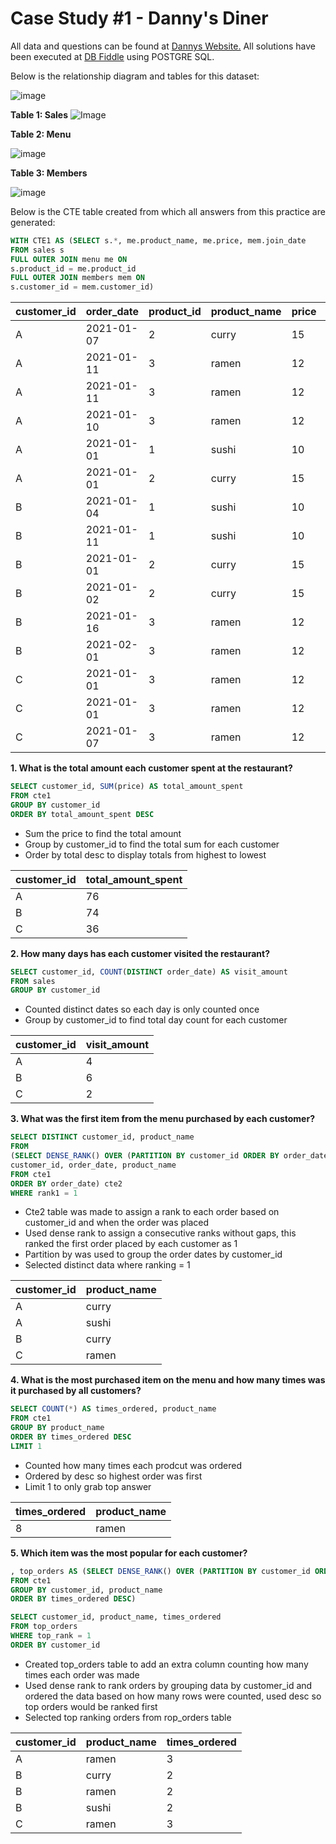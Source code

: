 # Case Study #1 - Danny's Diner

All data and questions can be found at [Dannys Website.](https://8weeksqlchallenge.com/case-study-1/)
All solutions have been executed at [DB Fiddle](https://www.db-fiddle.com/f/2rM8RAnq7h5LLDTzZiRWcd/138) using POSTGRE SQL.

Below is the relationship diagram and tables for this dataset:

![image](https://github.com/user-attachments/assets/7e1b254a-5d54-48d3-9e81-99c4126f1712)


**Table 1: Sales**
![Image](https://github.com/user-attachments/assets/ebf00e62-89d7-408a-92d2-6c37586fc379)


**Table 2: Menu**

![image](https://github.com/user-attachments/assets/68fda723-afd6-4c30-b9e2-f4bc58453d15)


**Table 3: Members**

![image](https://github.com/user-attachments/assets/50ea2cc0-68b1-4e8e-b6aa-d715259932a2)


Below is the CTE table created from which all answers from this practice are generated:

``` SQL
WITH CTE1 AS (SELECT s.*, me.product_name, me.price, mem.join_date
FROM sales s
FULL OUTER JOIN menu me ON 
s.product_id = me.product_id
FULL OUTER JOIN members mem ON 
s.customer_id = mem.customer_id)
```

| customer_id	| order_date	| product_id	| product_name	| price	| join_date
| ---- | ---- | ---- | ---- | ---- | ---- | 
| A |	2021-01-07 | 2 |	curry |	15	| 2021-01-07 |
| A |	2021-01-11 | 3 | ramen	| 12	| 2021-01-07 |
| A |	2021-01-11 | 3 |	ramen |	12	| 2021-01-07 |
| A |	2021-01-10 | 3 | ramen	 | 12	| 2021-01-07 |
| A | 2021-01-01 |	1 | sushi |	10	| 2021-01-07 |
| A | 2021-01-01 |	2 |	curry |	15	| 2021-01-07 |
| B	| 2021-01-04 |	1 |	sushi |	10	| 2021-01-09 |
| B	| 2021-01-11 |	1 |	sushi	| 10	| 2021-01-09 |
| B	| 2021-01-01 |	2	| curry |	15 |	2021-01-09 |
| B	| 2021-01-02 |	2	| curry |	15	| 2021-01-09 |
| B	| 2021-01-16 |	3	| ramen |	12 |	2021-01-09 |
| B	| 2021-02-01 |	3	| ramen |	12	| 2021-01-09 |
| C	| 2021-01-01 |	3	| ramen	| 12	| null |
| C	| 2021-01-01 |	3	| ramen	| 12 |	null |
| C	| 2021-01-07 |	3	| ramen |	12 |	null |



**1. What is the total amount each customer spent at the restaurant?**

``` SQL 
SELECT customer_id, SUM(price) AS total_amount_spent
FROM cte1
GROUP BY customer_id
ORDER BY total_amount_spent DESC
``` 
- Sum the price to find the total amount   
- Group by customer_id to find the total sum for each customer   
- Order by total desc to display totals from highest to lowest    

| customer_id |	total_amount_spent |
| --- | --- |
| A |	76 |
| B |	74 |
| C |	36 |


**2. How many days has each customer visited the restaurant?**

```SQL
SELECT customer_id, COUNT(DISTINCT order_date) AS visit_amount
FROM sales 
GROUP BY customer_id
```

- Counted distinct dates so each day is only counted once
- Group by customer_id to find total day count for each customer

| customer_id |	visit_amount |
| --- | ---|
| A |	4 |
| B |	6 |
| C |	2 |


**3. What was the first item from the menu purchased by each customer?**

```SQL
SELECT DISTINCT customer_id, product_name
FROM
(SELECT DENSE_RANK() OVER (PARTITION BY customer_id ORDER BY order_date) AS rank1,
customer_id, order_date, product_name
FROM cte1
ORDER BY order_date) cte2
WHERE rank1 = 1
```

- Cte2 table was made to assign a rank to each order based on customer_id and when the order was placed
- Used dense rank to assign a consecutive ranks without gaps, this ranked the first order placed by each customer as 1
-  Partition by was used to group the order dates by customer_id
-  Selected distinct data where ranking = 1

| customer_id |	product_name |
| --- | --- |
| A |	curry |
| A |	sushi |
| B |	curry |
| C |	ramen |


**4. What is the most purchased item on the menu and how many times was it purchased by all customers?**

```SQL
SELECT COUNT(*) AS times_ordered, product_name
FROM cte1
GROUP BY product_name 
ORDER BY times_ordered DESC
LIMIT 1
```
- Counted how many times each prodcut was ordered  
- Ordered by desc so highest order was first  
- Limit 1 to only grab top answer  

| times_ordered |	product_name |
| --- | --- |
| 8 |	ramen |



**5. Which item was the most popular for each customer?**

```SQL
, top_orders AS (SELECT DENSE_RANK() OVER (PARTITION BY customer_id ORDER BY COUNT(*) DESC) AS top_rank,customer_id, COUNT(*) AS times_ordered, product_name
FROM cte1
GROUP BY customer_id, product_name 
ORDER BY times_ordered DESC)

SELECT customer_id, product_name, times_ordered
FROM top_orders
WHERE top_rank = 1
ORDER BY customer_id
```

- Created top_orders table to add an extra column counting how many times each order was made
- Used dense rank to rank orders by grouping data by customer_id and ordered the data based on how many rows were counted, used desc so top orders would be ranked first
- Selected top ranking orders from rop_orders table

| customer_id |	product_name |	times_ordered |
| --- | --- | ---|
| A |	ramen |	3 |
| B |	curry |	2 |
| B |	ramen |	2 |
| B |	sushi |	2 |
| C |	ramen |	3 |



